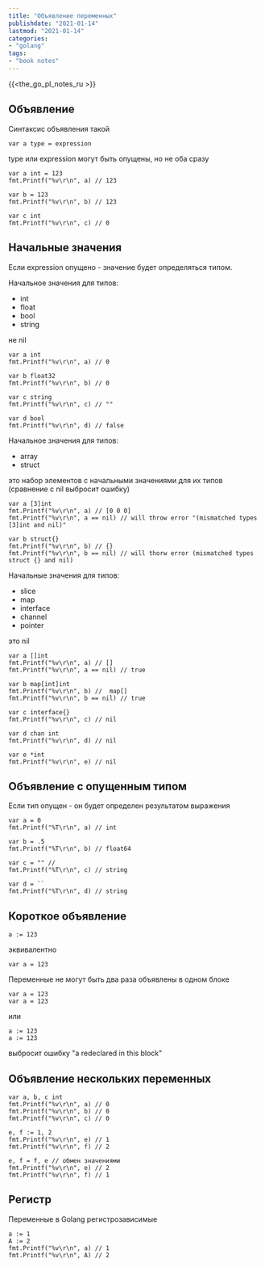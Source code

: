 ```yaml
---
title: "Объявление переменных"
publishdate: "2021-01-14"
lastmod: "2021-01-14"
categories:
- "golang"
tags:
- "book notes"
---
```


{{<the_go_pl_notes_ru >}}

## Объявление

Синтаксис объявления такой

```
var a type = expression
```

type или expression могут быть опущены, но не оба сразу

```
var a int = 123
fmt.Printf("%v\r\n", a) // 123

var b = 123
fmt.Printf("%v\r\n", b) // 123

var c int
fmt.Printf("%v\r\n", c) // 0
```

## Начальные значения

Если expression опущено - значение будет определяться типом.

Начальное значения для типов: 
- int 
- float
- bool
- string 
 
не nil

```
var a int
fmt.Printf("%v\r\n", a) // 0

var b float32
fmt.Printf("%v\r\n", b) // 0

var c string
fmt.Printf("%v\r\n", c) // ""

var d bool
fmt.Printf("%v\r\n", d) // false
```

Начальное значения для типов:
- array 
- struct 
  
это набор элементов с начальными значениями для их типов (сравнение с nil выбросит ошибку)

```
var a [3]int
fmt.Printf("%v\r\n", a) // [0 0 0]
fmt.Printf("%v\r\n", a == nil) // will throw error "(mismatched types [3]int and nil)"

var b struct{}
fmt.Printf("%v\r\n", b) // {}
fmt.Printf("%v\r\n", b == nil) // will thorw error (mismatched types struct {} and nil)
```

Начальные значения для типов:
- slice
- map
- interface
- channel
- pointer

это nil

```
var a []int
fmt.Printf("%v\r\n", a) // []
fmt.Printf("%v\r\n", a == nil) // true

var b map[int]int
fmt.Printf("%v\r\n", b) //  map[]
fmt.Printf("%v\r\n", b == nil) // true

var c interface{}
fmt.Printf("%v\r\n", c) // nil

var d chan int
fmt.Printf("%v\r\n", d) // nil

var e *int
fmt.Printf("%v\r\n", e) // nil
```

## Объявление с опущенным типом

Если тип опущен - он будет определен результатом выражения

```
var a = 0
fmt.Printf("%T\r\n", a) // int

var b = .5
fmt.Printf("%T\r\n", b) // float64

var c = "" //
fmt.Printf("%T\r\n", c) // string

var d = ``
fmt.Printf("%T\r\n", d) // string
```

## Короткое объявление

```
a := 123 
```
эквивалентно
```
var a = 123 
```

Переменные не могут быть два раза объявлены в одном блоке
```
var a = 123
var a = 123
```
или
```
a := 123 
a := 123 
```
выбросит ошибку "a redeclared in this block"

## Объявление нескольких переменных

```
var a, b, c int
fmt.Printf("%v\r\n", a) // 0
fmt.Printf("%v\r\n", b) // 0
fmt.Printf("%v\r\n", c) // 0

e, f := 1, 2
fmt.Printf("%v\r\n", e) // 1
fmt.Printf("%v\r\n", f) // 2  

e, f = f, e // обмен значениями
fmt.Printf("%v\r\n", e) // 2
fmt.Printf("%v\r\n", f) // 1 
```

## Регистр

Переменные в Golang регистрозависимые

```
a := 1
A := 2
fmt.Printf("%v\r\n", a) // 1
fmt.Printf("%v\r\n", A) // 2
```





